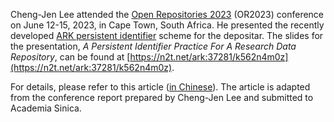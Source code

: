 Cheng-Jen Lee attended the [Open Repositories 2023](https://or2023.openrepositories.org/) (OR2023) conference on June 12-15, 2023, in Cape Town, South Africa. He presented the recently developed [ARK persistent identifier](https://docs.depositar.io/en/stable/user-guide.html#ark-identifier) scheme for the depositar. The slides for the presentation, _A Persistent Identifier Practice For A Research Data Repository_, can be found at [https://n2t.net/ark:37281/k562n4m0z](https://n2t.net/ark:37281/k562n4m0z).

For details, please refer to this article ([in Chinese](/zh-tw/news/230725_1/)). The article is adapted from the conference report  prepared by Cheng-Jen Lee and submitted to Academia Sinica.
